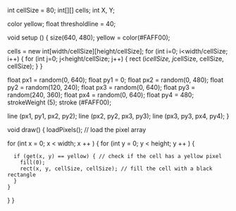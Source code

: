 int cellSize = 80;
int[][] cells;
int X, Y;

color yellow;
float thresholdline = 40;

void setup () {
  size(640, 480);
  yellow = color(#FAFF00);

  cells = new int[width/cellSize][height/cellSize];
  for (int i=0; i<width/cellSize; i++) {
    for (int j=0; j<height/cellSize; j++) {
      rect (i*cellSize, j*cellSize, cellSize, cellSize);
    }
  }

  float px1 = random(0, 640);
  float py1 = 0;
  float px2 = random(0, 480);
  float py2 = random(120, 240);
  float px3 = random(0, 640);
  float py3 = random(240, 360);
  float px4 = random(0, 640);
  float py4 = 480;
  strokeWeight (5);
  stroke (#FAFF00);

  line (px1, py1, px2, py2);
  line (px2, py2, px3, py3);
  line (px3, py3, px4, py4);
}

void draw() {
  loadPixels(); // load the pixel array

  for (int x = 0; x < width; x ++ ) {
    for (int y = 0; y < height; y ++ ) {


      if (get(x, y) == yellow) { // check if the cell has a yellow pixel
        fill(0); 
        rect(x, y, cellSize, cellSize); // fill the cell with a black rectangle
      }
    }
  }
}
